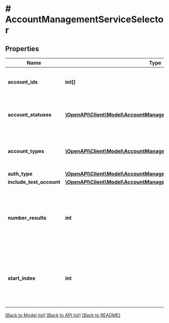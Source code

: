 # # AccountManagementServiceSelector

## Properties

Name | Type | Description | Notes
------------ | ------------- | ------------- | -------------
**account_ids** | **int[]** | &lt;div lang&#x3D;\&quot;ja\&quot;&gt;検索条件：アカウントID&lt;/div&gt; &lt;div lang&#x3D;\&quot;en\&quot;&gt;Account IDs.&lt;/div&gt; | [optional]
**account_statuses** | [**\OpenAPI\Client\Model\AccountManagementServiceStatus[]**](AccountManagementServiceStatus.md) | &lt;div lang&#x3D;\&quot;ja\&quot;&gt;検索条件：アカウントステータス&lt;/div&gt; &lt;div lang&#x3D;\&quot;en\&quot;&gt;Account Statuses.&lt;/div&gt; | [optional]
**account_types** | [**\OpenAPI\Client\Model\AccountManagementServicePaymentType[]**](AccountManagementServicePaymentType.md) | &lt;div lang&#x3D;\&quot;ja\&quot;&gt;検索条件：アカウントの料金支払い種別&lt;/div&gt; &lt;div lang&#x3D;\&quot;en\&quot;&gt;Account Payment Types.&lt;/div&gt; | [optional]
**auth_type** | [**\OpenAPI\Client\Model\AccountManagementServiceAuthType**](AccountManagementServiceAuthType.md) |  | [optional]
**include_test_account** | [**\OpenAPI\Client\Model\AccountManagementServiceIncludeTestAccount**](AccountManagementServiceIncludeTestAccount.md) |  | [optional]
**number_results** | **int** | &lt;div lang&#x3D;\&quot;ja\&quot;&gt;ページの最大件数です。このフィールドは、1以上を指定する必要があります。&lt;/div&gt; &lt;div lang&#x3D;\&quot;en\&quot;&gt;Maximum number of results to return in this page. This field must be greater than or equal to 1.&lt;/div&gt; | [optional] [default to 200]
**start_index** | **int** | &lt;div lang&#x3D;\&quot;ja\&quot;&gt;ページの先頭のインデックスです。このフィールドは、1以上を指定する必要があります。&lt;/div&gt; &lt;div lang&#x3D;\&quot;en\&quot;&gt;Index of the first result to return in this page. This field must be greater than or equal to 1.&lt;/div&gt; | [optional] [default to 1]

[[Back to Model list]](../../README.md#models) [[Back to API list]](../../README.md#endpoints) [[Back to README]](../../README.md)
